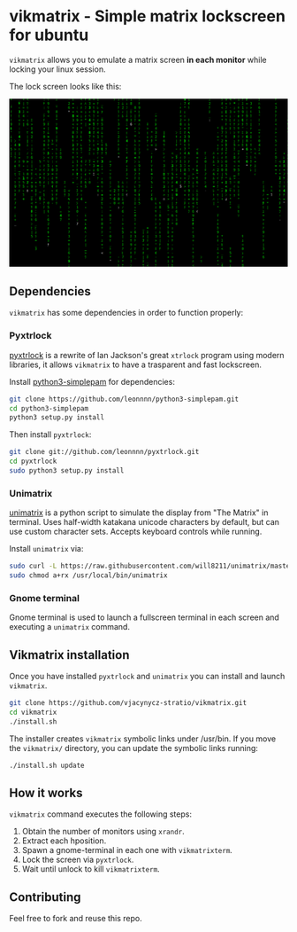 # vikmatrix - Simple matrix lockscreen for ubuntu

``vikmatrix`` allows you to emulate a matrix screen __in each monitor__ while locking your linux session.

The lock screen looks like this: 

<img src="./img/screenshot.png" width="650px"/>

## Dependencies

``vikmatrix`` has some dependencies in order to function properly:

### Pyxtrlock

[pyxtrlock](https://github.com/leonnnn/pyxtrlock) is a rewrite of Ian Jackson's great ``xtrlock`` program using
modern libraries, it allows ``vikmatrix`` to have a trasparent and fast lockscreen.

Install [python3-simplepam](https://github.com/leonnnn/python3-simplepam) for
dependencies:
```bash
git clone https://github.com/leonnnn/python3-simplepam.git
cd python3-simplepam
python3 setup.py install
```

Then install ``pyxtrlock``:
```bash
git clone git://github.com/leonnnn/pyxtrlock.git
cd pyxtrlock
sudo python3 setup.py install
```

### Unimatrix

[unimatrix](https://github.com/will8211/unimatrix) is a python script to simulate the display from "The Matrix" in terminal. Uses half-width katakana unicode characters by default, but can use custom character sets. Accepts keyboard controls while running.

Install ``unimatrix`` via:
```bash
sudo curl -L https://raw.githubusercontent.com/will8211/unimatrix/master/unimatrix.py -o /usr/local/bin/unimatrix
sudo chmod a+rx /usr/local/bin/unimatrix
```

### Gnome terminal
Gnome terminal is used to launch a fullscreen terminal in each screen and executing a ``unimatrix`` command.

Vikmatrix installation
---

Once you have installed ``pyxtrlock`` and ``unimatrix`` you can install and launch ``vikmatrix``.

```bash
git clone https://github.com/vjacynycz-stratio/vikmatrix.git
cd vikmatrix
./install.sh
```

The installer creates ``vikmatrix`` symbolic links under /usr/bin. If you move the ``vikmatrix/`` directory, you can update the symbolic links running:
```bash
./install.sh update
```

How it works
----
``vikmatrix`` command executes the following steps:
1. Obtain the number of monitors using ``xrandr``.
2. Extract each hposition.
3. Spawn a gnome-terminal in each one with ``vikmatrixterm``.
4. Lock the screen via ``pyxtrlock``.
5. Wait until unlock to kill ``vikmatrixterm``.

Contributing
----
Feel free to fork and reuse this repo.